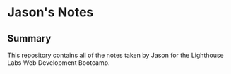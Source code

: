 # Jason's Notes
## Summary 

This repository contains all of the notes taken by Jason for the Lighthouse Labs Web Development Bootcamp.